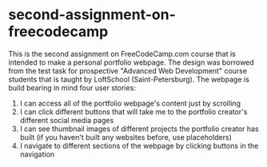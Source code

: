 # second-assignment-on-freecodecamp
This is the second assignment on FreeCodeCamp.com course that is intended to make a personal portfolio webpage. The design was borrowed from the test task for prospective "Advanced Web Development" course students  that is taught by LoftSchool (Saint-Petersburg). The webpage is build bearing in mind four user stories:

1. I can access all of the portfolio webpage's content just by scrolling
2. I can click different buttons that will take me to the portfolio creator's different social media pages
3. I can see thumbnail images of different projects the portfolio creator has built (if you haven't built any websites before, use placeholders)
4. I navigate to different sections of the webpage by clicking buttons in the navigation
